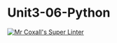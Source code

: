 # Unit3-06-Python
[![Mr Coxall's Super Linter](https://github.com/ICS3U-Programming-CarolynWP/Unit3-06-Python/workflows/Mr%20Coxall's%20Super%20Linter/badge.svg)](https://github.com/ICS3U-Programming-CarolynWP/Unit3-06-Python/actions/)
